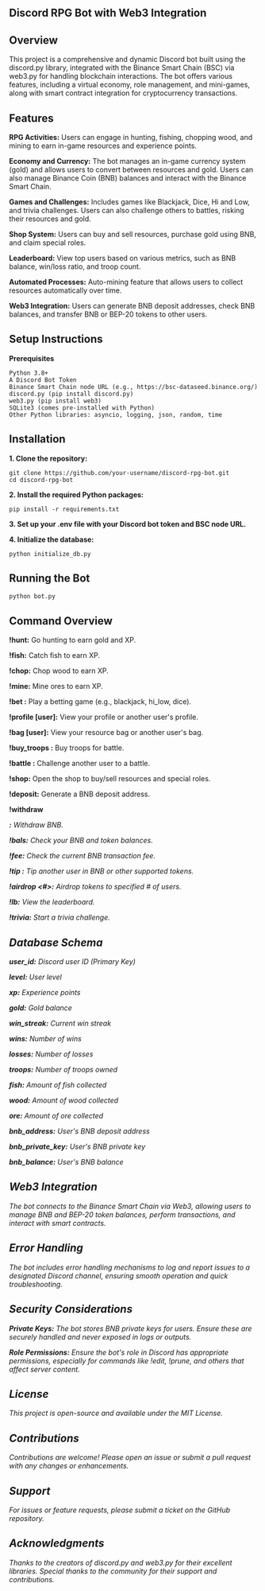 ## Discord RPG Bot with Web3 Integration

## Overview

This project is a comprehensive and dynamic Discord bot built using the discord.py library, integrated with the Binance Smart Chain (BSC) via web3.py for handling blockchain interactions. The bot offers various features, including a virtual economy, role management, and mini-games, along with smart contract integration for cryptocurrency transactions.

## Features

**RPG Activities:** Users can engage in hunting, fishing, chopping wood, and mining to earn in-game resources and experience points.

**Economy and Currency:** The bot manages an in-game currency system (gold) and allows users to convert between resources and gold. Users can also manage Binance Coin (BNB) balances and interact with the Binance Smart Chain.

**Games and Challenges:** Includes games like Blackjack, Dice, Hi and Low, and trivia challenges. Users can also challenge others to battles, risking their resources and gold.

**Shop System:** Users can buy and sell resources, purchase gold using BNB, and claim special roles.

**Leaderboard:** View top users based on various metrics, such as BNB balance, win/loss ratio, and troop count.

**Automated Processes:** Auto-mining feature that allows users to collect resources automatically over time.

**Web3 Integration:** Users can generate BNB deposit addresses, check BNB balances, and transfer BNB or BEP-20 tokens to other users.

## Setup Instructions

**Prerequisites**
```
Python 3.8+
A Discord Bot Token
Binance Smart Chain node URL (e.g., https://bsc-dataseed.binance.org/)
discord.py (pip install discord.py)
web3.py (pip install web3)
SQLite3 (comes pre-installed with Python)
Other Python libraries: asyncio, logging, json, random, time
```

## Installation

**1. Clone the repository:**
```
git clone https://github.com/your-username/discord-rpg-bot.git
cd discord-rpg-bot
```
**2. Install the required Python packages:**
```
pip install -r requirements.txt
```
**3. Set up your .env file with your Discord bot token and BSC node URL.**

**4. Initialize the database:**
```
python initialize_db.py
```

## Running the Bot
```
python bot.py
```

## Command Overview

**!hunt:** Go hunting to earn gold and XP.

**!fish:** Catch fish to earn XP.

**!chop:** Chop wood to earn XP.

**!mine:** Mine ores to earn XP.

**!bet <game> <amount>:** Play a betting game (e.g., blackjack, hi_low, dice).

**!profile [user]:** View your profile or another user's profile.

**!bag [user]:** View your resource bag or another user's bag.

**!buy_troops <amount>:** Buy troops for battle.

**!battle <user> <troops> <gold>:** Challenge another user to a battle.

**!shop:** Open the shop to buy/sell resources and special roles.

**!deposit:** Generate a BNB deposit address.

**!withdraw <amount> <address>:** Withdraw BNB.

**!bals:** Check your BNB and token balances.

**!fee:** Check the current BNB transaction fee.

**!tip <user> <amount>:** Tip another user in BNB or other supported tokens.

**!airdrop <token> <amount> <#>:** Airdrop tokens to specified # of users. 

**!lb:** View the leaderboard.

**!trivia:** Start a trivia challenge.

## Database Schema

**user_id:** Discord user ID (Primary Key)

**level:** User level

**xp:** Experience points

**gold:** Gold balance

**win_streak:** Current win streak

**wins:** Number of wins

**losses:** Number of losses

**troops:** Number of troops owned

**fish:** Amount of fish collected

**wood:** Amount of wood collected

**ore:** Amount of ore collected

**bnb_address:** User's BNB deposit address

**bnb_private_key:** User's BNB private key

**bnb_balance:** User's BNB balance

## Web3 Integration

The bot connects to the Binance Smart Chain via Web3, allowing users to manage BNB and BEP-20 token balances, perform transactions, and interact with smart contracts.

## Error Handling

The bot includes error handling mechanisms to log and report issues to a designated Discord channel, ensuring smooth operation and quick troubleshooting.

## Security Considerations

**Private Keys:** The bot stores BNB private keys for users. Ensure these are securely handled and never exposed in logs or outputs.

**Role Permissions:** Ensure the bot's role in Discord has appropriate permissions, especially for commands like !edit, !prune, and others that affect server content.

## License

This project is open-source and available under the MIT License.

## Contributions

Contributions are welcome! Please open an issue or submit a pull request with any changes or enhancements.

## Support

For issues or feature requests, please submit a ticket on the GitHub repository.

## Acknowledgments

Thanks to the creators of discord.py and web3.py for their excellent libraries.
Special thanks to the community for their support and contributions.

